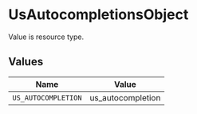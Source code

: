 # UsAutocompletionsObject

Value is resource type.


## Values

| Name                | Value               |
| ------------------- | ------------------- |
| `US_AUTOCOMPLETION` | us_autocompletion   |